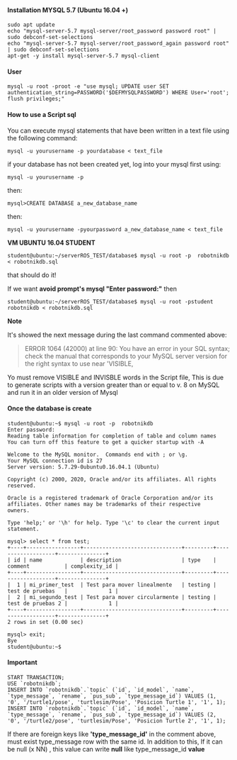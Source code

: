 
#### Installation MYSQL 5.7 (Ubuntu 16.04 +)

```shell
sudo apt update
echo "mysql-server-5.7 mysql-server/root_password password root" | sudo debconf-set-selections
echo "mysql-server-5.7 mysql-server/root_password_again password root" | sudo debconf-set-selections
apt-get -y install mysql-server-5.7 mysql-client
```

#### User

```shell
mysql -u root -proot -e "use mysql; UPDATE user SET authentication_string=PASSWORD('$DEFMYSQLPASSWORD') WHERE User='root'; flush privileges;"
```



#### How to use a Script sql

You can execute mysql statements that have been written in a text file using the following command:

```shell
mysql -u yourusername -p yourdatabase < text_file
```

if your database has not been created yet, log into your mysql first using:

    mysql -u yourusername -p 

then:

    mysql>CREATE DATABASE a_new_database_name

then:

```shell
mysql -u yourusername -pyourpassword a_new_database_name < text_file
```

**VM UBUNTU 16.04 STUDENT**

```shell
student@ubuntu:~/serverROS_TEST/database$ mysql -u root -p  robotnikdb < robotnikdb.sql    
```

that should do it!

If we want **avoid prompt's mysql "Enter password:"** then

```shell
student@ubuntu:~/serverROS_TEST/database$ mysql -u root -pstudent  robotnikdb < robotnikdb.sql   
```

**Note**

It's showed the next message during the last command commented above:

> ERROR 1064 (42000) at line 90: You have an error in your SQL syntax;
> check the manual that corresponds to your MySQL server version for the
> right syntax to use near 'VISIBLE,

Yo must remove VISIBLE and INVISBLE words in the Script file, This is due to generate scripts with a version greater than or equal to v. 8 on MySQL and run it in an older version of Mysql

#### Once the database is create

```shell
student@ubuntu:~$ mysql -u root -p  robotnikdb
Enter password: 
Reading table information for completion of table and column names
You can turn off this feature to get a quicker startup with -A

Welcome to the MySQL monitor.  Commands end with ; or \g.
Your MySQL connection id is 27
Server version: 5.7.29-0ubuntu0.16.04.1 (Ubuntu)

Copyright (c) 2000, 2020, Oracle and/or its affiliates. All rights reserved.

Oracle is a registered trademark of Oracle Corporation and/or its
affiliates. Other names may be trademarks of their respective
owners.

Type 'help;' or '\h' for help. Type '\c' to clear the current input statement.

mysql> select * from test;
+----+-----------------+-------------------------------+---------+-------------------+---------------+
| id | name            | description                   | type    | comment           | complexity_id |
+----+-----------------+-------------------------------+---------+-------------------+---------------+
|  1 | mi_primer_test  | Test para mover linealmente   | testing | test de pruebas   |             1 |
|  2 | mi_segundo_test | Test para mover circularmente | testing | test de pruebas 2 |             1 |
+----+-----------------+-------------------------------+---------+-------------------+---------------+
2 rows in set (0.00 sec)

mysql> exit;
Bye
student@ubuntu:~$ 
```

#### Important

```mysql
START TRANSACTION;
USE `robotnikdb`;
INSERT INTO `robotnikdb`.`topic` (`id`, `id_model`, `name`, `type_message`, `rename`, `pus_sub`, `type_message_id`) VALUES (1, '0', '/turtle1/pose', 'turtlesim/Pose', 'Posicion Turtle 1', '1', 1);
INSERT INTO `robotnikdb`.`topic` (`id`, `id_model`, `name`, `type_message`, `rename`, `pus_sub`, `type_message_id`) VALUES (2, '0', '/turtle2/pose', 'turtlesim/Pose', 'Posicion Turtle 2', '1', 1);
```

If there are foreign keys like **'type_message_id'** in the comment above, must exist type_message row with the same id. In addition to this, If it can be null (x NN) , this value can write **null** like type_message_id **value**